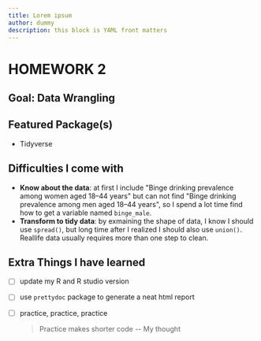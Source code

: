 ```yaml
---
title: Lorem ipsum
author: dummy
description: this block is YAML front matters
---
```


# HOMEWORK 2

## Goal: Data Wrangling

## Featured Package(s)

- Tidyverse

## Difficulties I come with

- **Know about the data**: at first I include "Binge drinking prevalence among women aged 18–44 years" but can not find "Binge drinking prevalence among men aged 18–44 years", so I spend a lot time find how to get a variable named `binge_male`.
- **Transform to tidy data**: by exmaining the shape of data, I know I should use `spread()`, but long time after I realized I should also use `union()`. Reallife data usually requires more than one step to clean.

## Extra Things I have learned

- [ ] update my R and R studio version

- [ ] use `prettydoc` package to generate a neat html report

- [ ] practice, practice, practice

  > Practice makes shorter code -- My thought